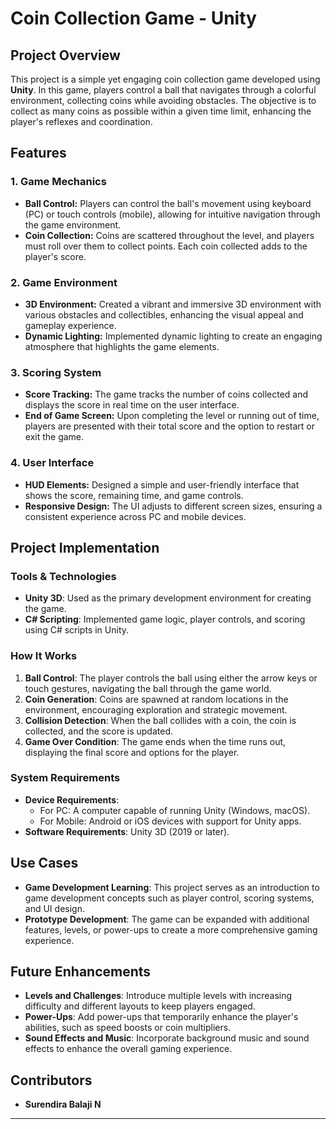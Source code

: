 # Coin Collection Game - Unity

## Project Overview

This project is a simple yet engaging coin collection game developed using **Unity**. In this game, players control a ball that navigates through a colorful environment, collecting coins while avoiding obstacles. The objective is to collect as many coins as possible within a given time limit, enhancing the player's reflexes and coordination.

## Features

### 1. Game Mechanics
- **Ball Control:** Players can control the ball's movement using keyboard (PC) or touch controls (mobile), allowing for intuitive navigation through the game environment.
- **Coin Collection:** Coins are scattered throughout the level, and players must roll over them to collect points. Each coin collected adds to the player's score.

### 2. Game Environment
- **3D Environment:** Created a vibrant and immersive 3D environment with various obstacles and collectibles, enhancing the visual appeal and gameplay experience.
- **Dynamic Lighting:** Implemented dynamic lighting to create an engaging atmosphere that highlights the game elements.

### 3. Scoring System
- **Score Tracking:** The game tracks the number of coins collected and displays the score in real time on the user interface.
- **End of Game Screen:** Upon completing the level or running out of time, players are presented with their total score and the option to restart or exit the game.

### 4. User Interface
- **HUD Elements:** Designed a simple and user-friendly interface that shows the score, remaining time, and game controls.
- **Responsive Design:** The UI adjusts to different screen sizes, ensuring a consistent experience across PC and mobile devices.

## Project Implementation

### Tools & Technologies
- **Unity 3D**: Used as the primary development environment for creating the game.
- **C# Scripting**: Implemented game logic, player controls, and scoring using C# scripts in Unity.

### How It Works
1. **Ball Control**: The player controls the ball using either the arrow keys or touch gestures, navigating the ball through the game world.
2. **Coin Generation**: Coins are spawned at random locations in the environment, encouraging exploration and strategic movement.
3. **Collision Detection**: When the ball collides with a coin, the coin is collected, and the score is updated.
4. **Game Over Condition**: The game ends when the time runs out, displaying the final score and options for the player.

### System Requirements
- **Device Requirements**: 
  - For PC: A computer capable of running Unity (Windows, macOS).
  - For Mobile: Android or iOS devices with support for Unity apps.
- **Software Requirements**: Unity 3D (2019 or later).

## Use Cases
- **Game Development Learning**: This project serves as an introduction to game development concepts such as player control, scoring systems, and UI design.
- **Prototype Development**: The game can be expanded with additional features, levels, or power-ups to create a more comprehensive gaming experience.

## Future Enhancements
- **Levels and Challenges**: Introduce multiple levels with increasing difficulty and different layouts to keep players engaged.
- **Power-Ups**: Add power-ups that temporarily enhance the player's abilities, such as speed boosts or coin multipliers.
- **Sound Effects and Music**: Incorporate background music and sound effects to enhance the overall gaming experience.

## Contributors
- **Surendira Balaji N**

---

